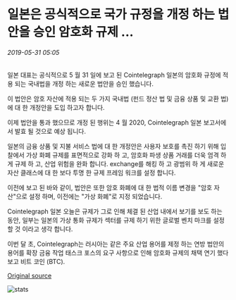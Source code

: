 # 일본은 공식적으로 국가 규정을 개정 하는 법안을 승인 암호화 규제 ...

###### 2019-05-31 05:05

일본 대표는 공식적으로 5 월 31 일에 보고 된 Cointelegraph 일본의 암호화 규정에 적용 되는 국내법을 개정 하는 새로운 법안을 승인 했습니다.

이 법안은 암호 자산에 적용 되는 두 가지 국내법 (펀드 정산 법 및 금융 상품 및 교환 법)에 대 한 개정안을 도입 하고자 합니다.

이제 법안을 통과 했으므로 개정 된 행위는 4 월 2020, Cointelegraph 일본 보고서에서 발효 될 것으로 예상 됩니다.

일본의 금융 상품 및 지불 서비스 법에 대 한 개정안은 사용자 보호를 촉진 하기 위해 입찰에서 가상 화폐 규제를 표면적으로 강화 하 고, 암호화 파생 상품 거래를 더욱 엄격 하 게 규제 하 고, 산업 위험을 완화 합니다. exchange를 해킹 하 고 광범위 하 게 새로운 자산 클래스에 대 한 보다 투명 한 규제 프레임 워크를 설정 합니다.

이전에 보고 된 바와 같이, 법안은 또한 암호 화폐에 대 한 법적 이름 변경을 "암호 자산"으로 설정 하며, 이전에는 "가상 화폐"로 지정 되었습니다.

Cointelegraph 일본 오늘은 규제가 그로 인해 체결 된 산업 내에서 보기를 보도 하는 동안, 일부는 일본의 가상 통화 규제가 섹터를 규제 하기 위한 글로벌 벤치 마크를 설정할 것 이라고 생각 합니다.

이번 달 초, Cointelegraph는 러시아는 같은 주요 산업 용어를 제정 하는 연방 법안의 용어를 확장 금융 작업 태스크 포스의 요구 사항으로 인해 암호화 규제의 채택 연기 했다 보고 비트 코인 (BTC).

[Original source](https://cointelegraph.com/news/japan-officially-approves-bill-to-amend-national-legislation-governing-crypto-regulation)

![stats](https://c.statcounter.com/11760860/0/a89fa40b/1/ "stats")